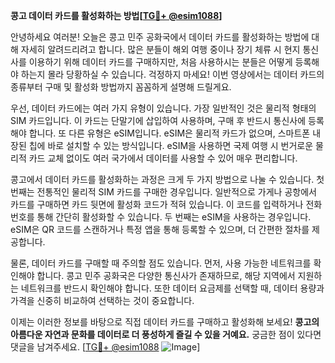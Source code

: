 **콩고 데이터 카드를 활성화하는 방법[[TG💪+ @esim1088](https://t.me/s/esim1088)]**

안녕하세요 여러분! 오늘은 콩고 민주 공화국에서 데이터 카드를 활성화하는 방법에 대해 자세히 알려드리려고 합니다. 많은 분들이 해외 여행 중이나 장기 체류 시 현지 통신사를 이용하기 위해 데이터 카드를 구매하지만, 처음 사용하시는 분들은 어떻게 등록해야 하는지 몰라 당황하실 수 있습니다. 걱정하지 마세요! 이번 영상에서는 데이터 카드의 종류부터 구매 및 활성화 방법까지 꼼꼼하게 설명해 드릴게요.

우선, 데이터 카드에는 여러 가지 유형이 있습니다. 가장 일반적인 것은 물리적 형태의 SIM 카드입니다. 이 카드는 단말기에 삽입하여 사용하며, 구매 후 반드시 통신사에 등록해야 합니다. 또 다른 유형은 eSIM입니다. eSIM은 물리적 카드가 없으며, 스마트폰 내장된 칩에 바로 설치할 수 있는 방식입니다. eSIM을 사용하면 국제 여행 시 번거로운 물리적 카드 교체 없이도 여러 국가에서 데이터를 사용할 수 있어 매우 편리합니다.

콩고에서 데이터 카드를 활성화하는 과정은 크게 두 가지 방법으로 나눌 수 있습니다. 첫 번째는 전통적인 물리적 SIM 카드를 구매한 경우입니다. 일반적으로 가게나 공항에서 카드를 구매하면 카드 뒷면에 활성화 코드가 적혀 있습니다. 이 코드를 입력하거나 전화번호를 통해 간단히 활성화할 수 있습니다. 두 번째는 eSIM을 사용하는 경우입니다. eSIM은 QR 코드를 스캔하거나 특정 앱을 통해 등록할 수 있으며, 더 간편한 절차를 제공합니다.

물론, 데이터 카드를 구매할 때 주의할 점도 있습니다. 먼저, 사용 가능한 네트워크를 확인해야 합니다. 콩고 민주 공화국은 다양한 통신사가 존재하므로, 해당 지역에서 지원하는 네트워크를 반드시 확인해야 합니다. 또한 데이터 요금제를 선택할 때, 데이터 용량과 가격을 신중히 비교하여 선택하는 것이 중요합니다.

이제는 이러한 정보를 바탕으로 직접 데이터 카드를 구매하고 활성화해 보세요! **콩고의 아름다운 자연과 문화를 데이터로 더 풍성하게 즐길 수 있을 거예요.** 궁금한 점이 있다면 댓글을 남겨주세요. [[TG💪+ @esim1088](https://t.me/s/esim1088) ![Image](https://i.postimg.cc/Y0z9fWf4/image.png)]